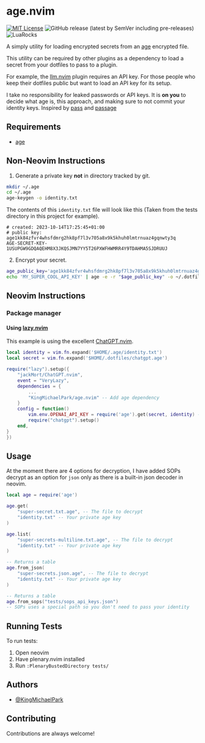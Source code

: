 # age.nvim

[![MIT License](https://img.shields.io/badge/License-MIT-green.svg)](https://choosealicense.com/licenses/mit/)
![GitHub release (latest by SemVer including pre-releases)](https://img.shields.io/github/downloads-pre/KingMichaelPark/age.nvim/0.1.0/total)
![LuaRocks](https://img.shields.io/luarocks/v/KingMichaelPark/age.nvim)


A simply utility for loading encrypted secrets from an
[age](https://github.com/FiloSottile/age) encrypted file.

This utility can be required by other plugins as a dependency to load a secret
from your dotfiles to pass to a plugin.

For example, the [llm.nvim](https://github.com/huggingface/llm.nvim) plugin
requires an API key. For those people who keep their dotfiles public but want
to load an API key for its setup.

I take no responsibility for leaked passwords or API keys. It is **on you** to
decide what age is, this approach, and making sure to not commit your identity
keys. Inspired by [pass](https://www.passwordstore.org/) and
[passage](https://github.com/FiloSottile/passage/blob/main/INSTALL)


## Requirements

- [age](https://github.com/FiloSottile/age)

## Non-Neovim Instructions

1. Generate a private key **not** in directory tracked by git.

```bash
mkdir ~/.age
cd ~/.age
age-keygen -o identity.txt
```

The contents of this `identity.txt` file will look like this (Taken from the
tests directory in this project for example).

```
# created: 2023-10-14T17:25:45+01:00
# public key: age1kk84zfvr4whsfdmrg2hk8pf7l3v705a8x9k5khuh0lmtrnuaz4gqnwty3q
AGE-SECRET-KEY-1USUPGW9GDQAQEHM8X3JKQSJMN7YY5T26PXWFHWMRR4Y9TDAHMA5SJDRUUJ
```

2. Encrypt your secret.

```bash
age_public_key='age1kk84zfvr4whsfdmrg2hk8pf7l3v705a8x9k5khuh0lmtrnuaz4gqnwty3q'
echo 'MY_SUPER_COOL_API_KEY' | age -e -r "$age_public_key" -o ~/.dotfiles/api_key.age
```

## Neovim Instructions

### Package manager

#### Using [lazy.nvim](https://github.com/folke/lazy.nvim)

This example is using the excellent
[ChatGPT.nvim](https://github.com/jackMort/ChatGPT.nvim).

```lua
local identity = vim.fn.expand('$HOME/.age/identity.txt')
local secret = vim.fn.expand('$HOME/.dotfiles/chatgpt.age')

require("lazy").setup({
    "jackMort/ChatGPT.nvim",
    event = "VeryLazy",
    dependencies = {
        ...
        "KingMichaelPark/age.nvim" -- Add age dependency
    }
    config = function()
        vim.env.OPENAI_API_KEY = require('age').get(secret, identity) -- Get secret
        require("chatgpt").setup()
    end,
}
})
```

## Usage

At the moment there are 4 options for decryption, I have added SOPs decrypt as
an option for `json` only as there is a built-in json decoder in neovim.

```lua
local age = require('age')

age.get(
    "super-secret.txt.age", -- The file to decrypt
    "identity.txt" -- Your private age key
)

age.list(
    "super-secrets-multiline.txt.age", -- The file to decrypt
    "identity.txt" -- Your private age key
)

-- Returns a table
age.from_json(
    "super-secrets.json.age", -- The file to decrypt
    "identity.txt" -- Your private age key
)

-- Returns a table
age.from_sops("tests/sops_api_keys.json")
-- SOPs uses a special path so you don't need to pass your identity
```

## Running Tests

To run tests:

1. Open neovim
2. Have plenary.nvim installed
3. Run `:PlenaryBustedDirectory tests/`



## Authors

- [@KingMichaelPark](https://www.github.com/KingMichaelPark)

## Contributing

Contributions are always welcome!
